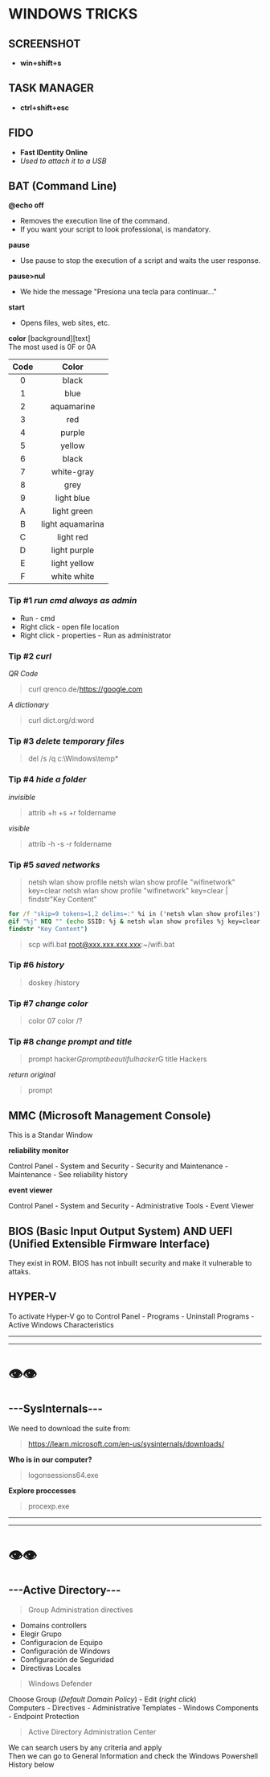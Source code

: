 # WINDOWS TRICKS

## SCREENSHOT

* __win+shift+s__

## TASK MANAGER

* __ctrl+shift+esc__

## FIDO

* __Fast IDentity Online__
* _Used to attach it to a USB_


## BAT (Command Line)

__@echo off__<br/>
- Removes the execution line of the command.
- If you want your script to look professional, is mandatory.

__pause__
- Use pause to stop the execution of a script and waits the user response.

__pause>nul__
- We hide the message "Presiona una tecla para continuar..."

__start__
- Opens files, web sites, etc.

__color__ [background][text]<br/>
The most used is 0F or 0A<br/>

| Code | Color |
| :---: | :---: |
| 0 | black | 
| 1 | blue |
| 2 | aquamarine |
| 3 | red |
| 4 | purple |
| 5 | yellow |
| 6 | black |
| 7 | white-gray |
| 8 | grey |
| 9 | light blue |
| A | light green |
| B | light aquamarina |
| C | light red |
| D | light purple |
| E | light yellow |
| F | white white |


### Tip #1 _run cmd always as admin_

* Run - cmd
* Right click - open file location
* Right click - properties - Run as administrator


### Tip #2 _curl_ 

_QR Code_ <br/>
>curl qrenco.de/https://google.com 

_A dictionary_ <br/>
>curl dict.org/d:word


### Tip #3 _delete temporary files_

>del /s /q c:\Windows\temp\*


### Tip #4 _hide a folder_

_invisible_ <br/>
>attrib +h +s +r foldername

_visible_ <br/>
>attrib -h -s -r foldername


### Tip #5 _saved networks_

>netsh wlan show profile
>netsh wlan show profile "wifinetwork" key=clear 
>netsh wlan show profile "wifinetwork" key=clear | findstr"Key Content"

```cmd
for /f "skip=9 tokens=1,2 delims=:" %i in ('netsh wlan show profiles') do
@if "%j" NEQ "" (echo SSID: %j & netsh wlan show profiles %j key=clear | 
findstr "Key Content")
```

>scp wifi.bat root@xxx.xxx.xxx.xxx:~/wifi.bat

### Tip #6 _history_

>doskey /history


### Tip #7 _change color_

>color 07
>color /?

### Tip #8 _change prompt and title_

>prompt hacker$G
>prompt beautiful hacker$G
>title Hackers

_return original_ <br/>

>prompt


## MMC (Microsoft Management Console)

This is a Standar Window 

__reliability monitor__ <br/>

Control Panel  - System and Security - Security and Maintenance - Maintenance - See reliability history <br/>

__event viewer__ <br/>

Control Panel  - System and Security - Administrative Tools - Event Viewer <br/>



## BIOS (Basic Input Output System) AND UEFI (Unified Extensible Firmware Interface)

They exist in ROM. BIOS has not inbuilt security and make it vulnerable to attaks.



## HYPER-V

To activate Hyper-V go to Control Panel - Programs - Uninstall Programs - Active Windows Characteristics

---

---

#      👁️👁️  

## ---SysInternals---

We need to download the suite from:

>https://learn.microsoft.com/en-us/sysinternals/downloads/

__Who is in our computer?__ <br/>

>logonsessions64.exe

__Explore proccesses__ <br/>

>procexp.exe

---

---

#      👁️👁️  

## ---Active Directory---

>Group Administration directives

* Domains controllers
* Elegir Grupo
* Configuracion de Equipo
* Configuración de Windows
* Configuración de Seguridad
* Directivas Locales

>Windows Defender

Choose Group (_Default Domain Policy_) - Edit (_right click_) <br/>
Computers - Directives - Administrative Templates - Windows Components - Endpoint Protection <br/>


>Active Directory Administration Center

We can search users by any criteria and apply <br/>
Then we can go to General Information and check the Windows Powershell History below <br/>


